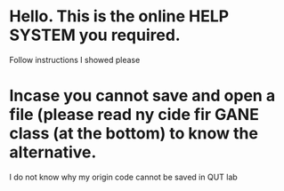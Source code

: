 # Hello. This is the online HELP SYSTEM you required.
Follow instructions I showed please 

# Incase you cannot save and open a file (please read ny cide fir GANE class (at the bottom) to know the alternative. 
I do not know why my origin code cannot be saved in QUT lab
# 

